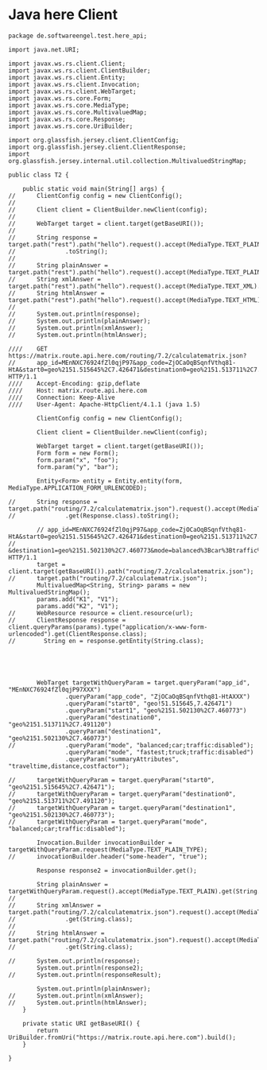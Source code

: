 # Java here Client 

    package de.softwareengel.test.here_api;

    import java.net.URI;

    import javax.ws.rs.client.Client;
    import javax.ws.rs.client.ClientBuilder;
    import javax.ws.rs.client.Entity;
    import javax.ws.rs.client.Invocation;
    import javax.ws.rs.client.WebTarget;
    import javax.ws.rs.core.Form;
    import javax.ws.rs.core.MediaType;
    import javax.ws.rs.core.MultivaluedMap;
    import javax.ws.rs.core.Response;
    import javax.ws.rs.core.UriBuilder;

    import org.glassfish.jersey.client.ClientConfig;
    import org.glassfish.jersey.client.ClientResponse;
    import org.glassfish.jersey.internal.util.collection.MultivaluedStringMap;

    public class T2 {

	    public static void main(String[] args) {
    //		ClientConfig config = new ClientConfig();
    //
    //		Client client = ClientBuilder.newClient(config);
    //
    //		WebTarget target = client.target(getBaseURI());
    //
    //		String response = target.path("rest").path("hello").request().accept(MediaType.TEXT_PLAIN).get(Response.class)
    //				.toString();
    //
    //		String plainAnswer = target.path("rest").path("hello").request().accept(MediaType.TEXT_PLAIN).get(String.class);
    //		String xmlAnswer = target.path("rest").path("hello").request().accept(MediaType.TEXT_XML).get(String.class);
    //		String htmlAnswer = target.path("rest").path("hello").request().accept(MediaType.TEXT_HTML).get(String.class);
    //
    //		System.out.println(response);
    //		System.out.println(plainAnswer);
    //		System.out.println(xmlAnswer);
    //		System.out.println(htmlAnswer);

    ////    GET https://matrix.route.api.here.com/routing/7.2/calculatematrix.json?
    //		app_id=MEnNXC76924fZl0qjP97&app_code=ZjOCaOqBSqnfVthq81-HtA&start0=geo%2151.515645%2C7.426471&destination0=geo%2151.513711%2C7.491120&destination1=geo%2151.502130%2C7.460773&mode=balanced%3Bcar%3Btraffic%3Adisabled HTTP/1.1
    ////	Accept-Encoding: gzip,deflate
    ////	Host: matrix.route.api.here.com
    ////	Connection: Keep-Alive
    ////	User-Agent: Apache-HttpClient/4.1.1 (java 1.5)

		    ClientConfig config = new ClientConfig();

		    Client client = ClientBuilder.newClient(config);

		    WebTarget target = client.target(getBaseURI());
		    Form form = new Form();
		    form.param("x", "foo");
		    form.param("y", "bar");

		    Entity<Form> entity = Entity.entity(form, MediaType.APPLICATION_FORM_URLENCODED);

    //		String response = target.path("routing/7.2/calculatematrix.json").request().accept(MediaType.TEXT_PLAIN)
    //				.get(Response.class).toString();

		    // app_id=MEnNXC76924fZl0qjP97&app_code=ZjOCaOqBSqnfVthq81-HtA&start0=geo%2151.515645%2C7.426471&destination0=geo%2151.513711%2C7.491120
    //				&destination1=geo%2151.502130%2C7.460773&mode=balanced%3Bcar%3Btraffic%3Adisabled HTTP/1.1
		    target = client.target(getBaseURI()).path("routing/7.2/calculatematrix.json");
    //		target.path("routing/7.2/calculatematrix.json");
		    MultivaluedMap<String, String> params = new MultivaluedStringMap();
		    params.add("K1", "V1");
		    params.add("K2", "V1");
    //		WebResource resource = client.resource(url);
    //		ClientResponse response = client.queryParams(params).type("application/x-www-form-urlencoded").get(ClientResponse.class);
    //        String en = response.getEntity(String.class);

		



		    WebTarget targetWithQueryParam = target.queryParam("app_id", "MEnNXC76924fZl0qjP97XXX")
				    .queryParam("app_code", "ZjOCaOqBSqnfVthq81-HtAXXX")
				    .queryParam("start0", "geo!51.515645,7.426471")
				    .queryParam("start1", "geo%2151.502130%2C7.460773")
				    .queryParam("destination0", "geo%2151.513711%2C7.491120")
				    .queryParam("destination1", "geo%2151.502130%2C7.460773")
    //				.queryParam("mode", "balanced;car;traffic:disabled");
				    .queryParam("mode", "fastest;truck;traffic:disabled")
				    .queryParam("summaryAttributes", "traveltime,distance,costfactor");

    //		targetWithQueryParam = target.queryParam("start0", "geo%2151.515645%2C7.426471");
    //		targetWithQueryParam = target.queryParam("destination0", "geo%2151.513711%2C7.491120");
    //		targetWithQueryParam = target.queryParam("destination1", "geo%2151.502130%2C7.460773");
    //		targetWithQueryParam = target.queryParam("mode", "balanced;car;traffic:disabled");

		    Invocation.Builder invocationBuilder = targetWithQueryParam.request(MediaType.TEXT_PLAIN_TYPE);
    //		invocationBuilder.header("some-header", "true");

		    Response response2 = invocationBuilder.get();

		    String plainAnswer = targetWithQueryParam.request().accept(MediaType.TEXT_PLAIN).get(String.class);
    //		
    //		String xmlAnswer = target.path("routing/7.2/calculatematrix.json").request().accept(MediaType.TEXT_XML)
    //				.get(String.class);
    //		
    //		String htmlAnswer = target.path("routing/7.2/calculatematrix.json").request().accept(MediaType.TEXT_HTML)
    //				.get(String.class);

    //		System.out.println(response);
		    System.out.println(response2);
    //		System.out.println(responseResult);

		    System.out.println(plainAnswer);
    //		System.out.println(xmlAnswer);
    //		System.out.println(htmlAnswer);
	    }

	    private static URI getBaseURI() {
		    return UriBuilder.fromUri("https://matrix.route.api.here.com").build();
	    }

    }

